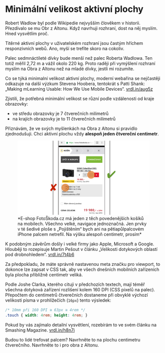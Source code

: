 # Minimální velikost aktivní plochy

Robert Wadlow byl podle Wikipedie nejvyšším člověkem v historii. Přezdívalo se mu Obr z Altonu. Když navrhuji rozhraní, dost na něj myslím. Hned vysvětlím proč. 

Titěrné aktivní plochy v uživatelském rozhraní jsou častým hříchem responzivních webů. Ano, myší se trefíte skoro na cokoliv.

Palec sedmnáctileté dívky bude menší než palec Roberta Wadlowa. Ten totiž měřil 2,72 m a vážil okolo 220 kg. Proto raději při vymýšlení rozhraní myslím na Obra z Altonu než na mladé dívky, jestli mi rozumíte.

Co se týká minimalní velikost aktivní plochy, moderní webařina se nejčastěji odkazuje na další výzkum Stevena Hoobera, tentokrát s Patti Shank: „Making mLearning Usable: How We Use Mobile Devices“. 
[vrdl.in/aug5z](http://shoobe01.blogspot.cz/2014/11/making-mlearning-usable-how-we-use.html) 

Zjistili, že potřebná minimální velikost se různí podle vzdálenosti od kraje obrazovky:

* ve středu obrazovky je 7 čtverečních milimetrů
* na krajích obrazovky je to 11 čtverečních milimetrů

Přiznávám, že ve svých myšlenkách na Obra z Altonu si pravidlo zjednodušuji. Chci aktivní plochu vždy **alespoň jeden čtvereční centimetr**.

<figure>
<img src="dist/images/original/vdwd/triky-ui-6.png" alt="">
<figcaption markdown="1">    
*E-shop FotoŠkoda.cz má jeden z těch povedenějších košíků na mobilech. Všechno velké, navigace jednoznačná. Jen prvky v té šedivé ploše s „Pojištěním“ bych ani na pětiapůlpalcovém iPhone palcem netrefil. Na výšku alespoň centimetr, prosím*
</figcaption> 
</figure>


K podobným závěrům došly i velké firmy jako Apple, Microsoft a Google. Hlouběji to rozepisuje Martin Pešout v článku „Velikosti dotykových oblastí pod drobnohledem“. [vrdl.in/7t4b6](http://www.martinpesout.cz/velikosti-dotykovych-oblasti-pod-drobnohledem/)

Za předpokladu, že máte správně nastavenou meta značku pro viewport, to dokonce lze zapsat v CSS tak, aby ve všech dnešních mobilních zařízeních byla plocha přibližně centimetr veliká.

Podle Joshe Clarka, kterého cituji v předchozích textech, mají téměř všechna dotyková zařízení rozlišení kolem 160 DPI (CSS pixelů na palec). Přepočtem do centimetrů čtverečních dostaneme při obvyklé výchozí velikosti písma v prohlížečích (`16px`) tento výsledek:


```css
/* 10mm při 160 DPI ≅ 63px ≅ 4rem */
.touch { width: 4rem; height: 4rem; }
```

Pokud by vás zajímalo detailní vysvětlení, rozebírám to ve svém článku na Smashing Magazine. [vrdl.in/h8n7i](https://www.smashingmagazine.com/2016/10/how-to-poison-the-mobile-user/#5-make-all-tap-targets-nice-and-small)

Budou to lidé trefovat palcem? Navrhněte to na plochu centimetru čtverečního. Navrhněte to i pro obra z Altonu.

